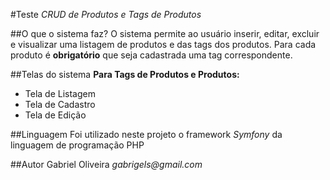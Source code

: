 #Teste
*CRUD de Produtos e Tags de Produtos*

##O que o sistema faz?
O sistema permite ao usuário inserir, editar, excluir e visualizar uma listagem de produtos e das tags dos produtos.
Para cada produto é **obrigatório** que seja cadastrada uma tag correspondente.

##Telas do sistema
**Para Tags de Produtos e Produtos:**
* Tela de Listagem
* Tela de Cadastro
* Tela de Edição

##Linguagem
Foi utilizado neste projeto o framework _Symfony_ da linguagem de programação PHP

##Autor
Gabriel Oliveira
_gabrigels@gmail.com_

